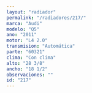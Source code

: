 ```yaml
---
layout: "radiador"
permalink: "/radiadores/217/"
marca: "Audi"
modelo: "Q5"
ano: "2011"
motor: "L4 2.0"
transmision: "Automática"
parte: "60321"
clima: "Con clima"
alto: "28 3/8"
ancho: "18 1/2"
observaciones: ""
id: "217"
---
```


